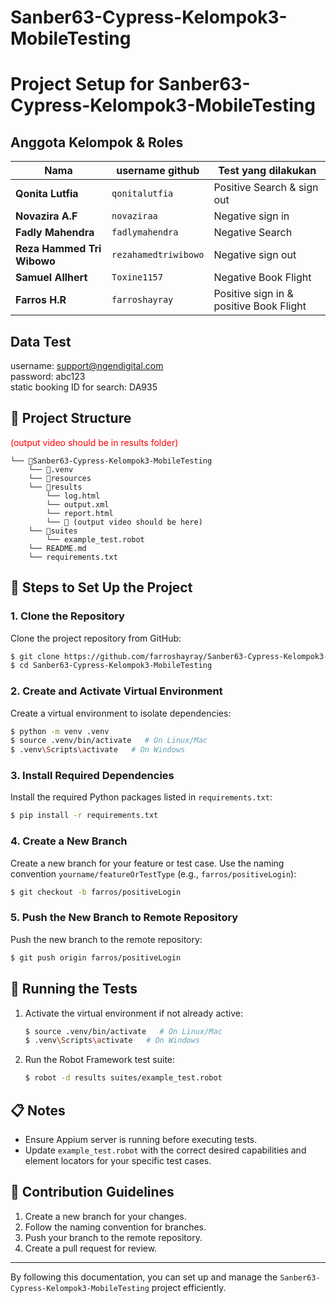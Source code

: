 # Sanber63-Cypress-Kelompok3-MobileTesting

# Project Setup for Sanber63-Cypress-Kelompok3-MobileTesting

## Anggota Kelompok & Roles


| Nama                      | username github       | Test yang dilakukan                    |
|---------------------------|-----------------------|----------------------------------------|
| **Qonita Lutfia**         | `qonitalutfia`      | Positive Search & sign out               |
| **Novazira A.F**          | `novaziraa`         | Negative sign in                         |
| **Fadly Mahendra**        | `fadlymahendra`     | Negative Search                          |
| **Reza Hammed Tri Wibowo**| `rezahamedtriwibowo`| Negative sign out                        |
| **Samuel Allhert**        | `Toxine1157`        | Negative Book Flight                     |
| **Farros H.R**            | `farroshayray`      | Positive sign in & positive Book Flight  |

## Data Test
username: support@ngendigital.com <br>
password: abc123 <br>
static booking ID for search: DA935 <br>

## 📁 Project Structure
<span style="color:red">(output video should be in results folder)</span>
```
└── 📁Sanber63-Cypress-Kelompok3-MobileTesting
    └── 📁.venv
    └── 📁resources
    └── 📁results 
        └── log.html
        └── output.xml
        └── report.html
        └── 🔴 (output video should be here)
    └── 📁suites
        └── example_test.robot
    └── README.md
    └── requirements.txt
```

## 🚀 Steps to Set Up the Project

### 1. Clone the Repository
Clone the project repository from GitHub:
```bash
$ git clone https://github.com/farroshayray/Sanber63-Cypress-Kelompok3-MobileTesting.git
$ cd Sanber63-Cypress-Kelompok3-MobileTesting
```

### 2. Create and Activate Virtual Environment
Create a virtual environment to isolate dependencies:
```bash
$ python -m venv .venv
$ source .venv/bin/activate   # On Linux/Mac
$ .venv\Scripts\activate   # On Windows
```

### 3. Install Required Dependencies
Install the required Python packages listed in `requirements.txt`:
```bash
$ pip install -r requirements.txt
```

### 4. Create a New Branch
Create a new branch for your feature or test case. Use the naming convention `yourname/featureOrTestType` (e.g., `farros/positiveLogin`):
```bash
$ git checkout -b farros/positiveLogin
```

### 5. Push the New Branch to Remote Repository
Push the new branch to the remote repository:
```bash
$ git push origin farros/positiveLogin
```

## 🔄 Running the Tests

1. Activate the virtual environment if not already active:
   ```bash
   $ source .venv/bin/activate   # On Linux/Mac
   $ .venv\Scripts\activate   # On Windows
   ```

2. Run the Robot Framework test suite:
   ```bash
   $ robot -d results suites/example_test.robot
   ```

## 📋 Notes
- Ensure Appium server is running before executing tests.
- Update `example_test.robot` with the correct desired capabilities and element locators for your specific test cases.

## 🤝 Contribution Guidelines
1. Create a new branch for your changes.
2. Follow the naming convention for branches.
3. Push your branch to the remote repository.
4. Create a pull request for review.

---

By following this documentation, you can set up and manage the `Sanber63-Cypress-Kelompok3-MobileTesting` project efficiently.
